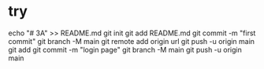 # try
echo "# 3A" >> README.md
git init
git add README.md
git commit -m "first commit"
git branch -M main
git remote add origin url
git push -u origin main
git add
git commit -m "login page"
git branch -M main
git push -u origin main
